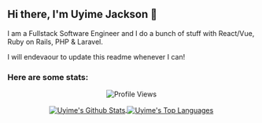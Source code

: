 ## Hi there, I'm Uyime Jackson 👋

I am a Fullstack Software Engineer and I do a bunch of stuff with React/Vue, Ruby on Rails, PHP & Laravel.

I will endevaour to update this readme whenever I can!

### Here are some stats:

<p align="center">
  <img src="https://komarev.com/ghpvc/?username=ujackson&color=green" alt="Profile Views" />
</p>

<p align="center">
  <a href="https://uyimejackson.com">
  <img align="center" src="https://github-readme-stats-sepia-gamma-72.vercel.app/api?username=ujackson&show_icons=true&count_private=true&include_all_commits=true&show=reviews,discussions_started,discussions_answered,prs_merged,prs_merged_percentage&bg_color=30,65c7f7,0052d4&title_color=fff&text_color=fff" alt="Uyime's Github Stats" />
</a>
<a href="https://uyimejackson.com">
  <img align="center" src="https://github-readme-stats-sepia-gamma-72.vercel.app/api/top-langs/?username=ujackson&langs_count=8&layout=donut" alt="Uyime's Top Languages" />
</a>
</p>
